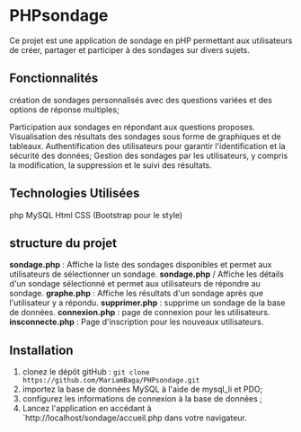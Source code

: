 # PHPsondage

Ce projet est une application de sondage en pHP permettant aux utilisateurs de créer, partager et participer à des sondages sur divers sujets.

## Fonctionnalités

création de sondages personnalisés avec des questions variées et des options de réponse multiples;

Participation aux sondages en répondant aux questions proposes.
Visualisation des résultats des sondages sous forme de graphiques et de tableaux.
Authentification des utilisateurs pour garantir l'identification et la sécurité des données;
Gestion des sondages par les utilisateurs, y compris la modification, la suppression et le suivi des résultats.
         
## Technologies Utilisées
         
php
MySQL
Html
CSS (Bootstrap pour le style)
               
## structure du projet
               
**sondage.php** : Affiche la liste des sondages disponibles et permet aux utilisateurs de sélectionner un sondage.
**sondage.php** / Affiche les détails d'un sondage sélectionné et permet aux utilisateurs de répondre au sondage.
**graphe.php** : Affiche les résultats d'un sondage après que l'utilisateur y a répondu.
**supprimer.php** : supprime un sondage de la base de données.
**connexion.php** : page de connexion pour les utilisateurs.
**insconnecte.php** : Page d'inscription pour les nouveaux utilisateurs.

                                 
## Installation

1. clonez le dépôt gitHub : `git clone https://github.com/MariamBaga/PHPsondage.git`
2. importez la base de données MySQL à l'aide de mysql_li et PDO;
3. configurez les informations de connexion à la base de données ;
4. Lancez l'application en accédant à `http://localhost/sondage/accueil.php dans votre navigateur.

